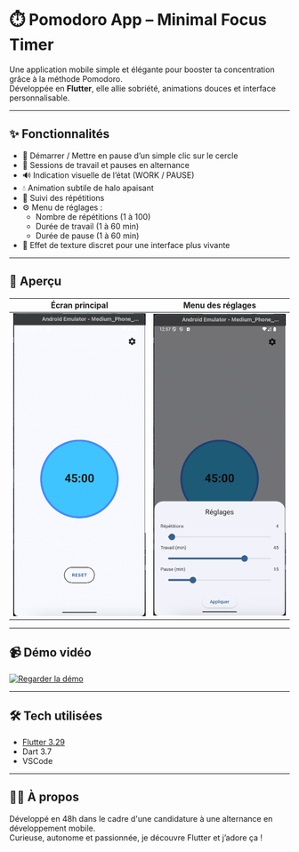 # ⏱️ Pomodoro App – Minimal Focus Timer

Une application mobile simple et élégante pour booster ta concentration grâce à la méthode Pomodoro.  
Développée en **Flutter**, elle allie sobriété, animations douces et interface personnalisable.

---

## ✨ Fonctionnalités

- 🔄 Démarrer / Mettre en pause d’un simple clic sur le cercle
- 🔁 Sessions de travail et pauses en alternance
- 🔊 Indication visuelle de l’état (WORK / PAUSE)
- 💧 Animation subtile de halo apaisant
- 🧮 Suivi des répétitions
- ⚙️ Menu de réglages :
  - Nombre de répétitions (1 à 100)
  - Durée de travail (1 à 60 min)
  - Durée de pause (1 à 60 min)
- 🎨 Effet de texture discret pour une interface plus vivante

---

## 📸 Aperçu

| Écran principal | Menu des réglages |
|-----------------|-------------------|
| ![screenshot](assets/screenshots/main-ui.png) | ![settings](assets/screenshots/settings-ui.png) |

---

## 📹 Démo vidéo

[![Regarder la démo](https://img.youtube.com/vi/oKkrsriDdgU/0.jpg)](https://youtube.com/watch?v=oKkrsriDdgU?feature=share)

---

## 🛠️ Tech utilisées

- [Flutter 3.29](https://flutter.dev/)
- Dart 3.7
- VSCode

---

## 🙋‍♀️ À propos

Développé en 48h dans le cadre d'une candidature à une alternance en développement mobile.  
Curieuse, autonome et passionnée, je découvre Flutter et j’adore ça !

